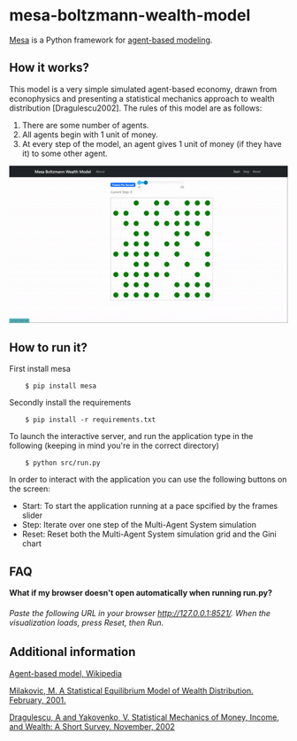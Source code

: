 # mesa-boltzmann-wealth-model
[Mesa](https://github.com/projectmesa/mesa) is a Python framework for [agent-based modeling](https://en.wikipedia.org/wiki/Agent-based_model).

## How it works?
This model is a very simple simulated agent-based economy, drawn from econophysics and presenting a statistical mechanics approach to wealth distribution [Dragulescu2002]. The rules of this model are as follows:

1. There are some number of agents.
2. All agents begin with 1 unit of money.
3. At every step of the model, an agent gives 1 unit of money (if they have it) to some other agent.

![This is an image](/assets/gif.gif)

## How to run it?
First install mesa

```
    $ pip install mesa
```

Secondly install the requirements

```
    $ pip install -r requirements.txt
```

To launch the interactive server, and run the application type in the following (keeping in mind you're in the correct directory)

```
    $ python src/run.py
```

In order to interact with the application you can use the following buttons on the screen:
- Start: To start the application running at a pace spcified by the frames slider
- Step: Iterate over one step of the Multi-Agent System simulation
- Reset: Reset both the Multi-Agent System simulation grid and the Gini chart

## FAQ
**What if my browser doesn't open automatically when running run.py?**
###### Paste the following URL in your browser http://127.0.0.1:8521/. When the visualization loads, press Reset, then Run.


## Additional information

[Agent-based model, Wikipedia](https://en.wikipedia.org/wiki/Agent-based_model)

[Milakovic, M. A Statistical Equilibrium Model of Wealth Distribution. February, 2001.](https://editorialexpress.com/cgi-bin/conference/download.cgi?db_name=SCE2001&paper_id=214)

[Dragulescu, A and Yakovenko, V. Statistical Mechanics of Money, Income, and Wealth: A Short Survey. November, 2002](http://arxiv.org/pdf/cond-mat/0211175v1.pdf)

